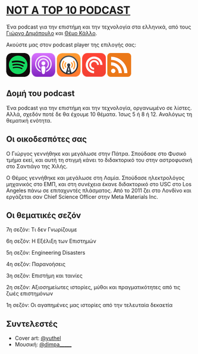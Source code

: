 # [NOT A TOP 10 PODCAST](https://www.notatop10.fm/)

Ένα podcast για την επιστήμη και την τεχνολογία στα ελληνικά, από τους [Γιώργο Δημόπουλο](https://www.instagram.com/giorgos.dimop) και [Θέμο Κάλλο](https://www.timaras.com).

Ακούστε μας στον podcast player της επιλογής σας:

[![Spotify](spotify@2x.png)](https://open.spotify.com/show/43iob5LmctJa54VtuqzFmo)
[![Apple Podcasts](apple_podcasts@2x.png)](https://podcasts.apple.com/podcast/not-a-top-10/id1551089699)
[![Overcast](overcast@2x.png)](https://overcast.fm/itunes1551089699/)
[![Pocket Casts](pocket_casts@2x.png)](https://pca.st/9c42dpje)
[![RSS](RSS64.png)](https://anchor.fm/s/488c6e30/podcast/rss)

## Δομή του podcast

Ένα podcast για την επιστήμη και την τεχνολογία, οργανωμένο σε λίστες. Αλλά, σχεδόν ποτέ δε θα έχουμε 10 θέματα. Ίσως 5 ή 8 ή 12. Αναλόγως τη θεματική ενότητα. 

## Οι οικοδεσπότες σας

O Γιώργος γεννήθηκε και μεγάλωσε στην Πάτρα. Σπούδασε στο Φυσικό τμήμα εκεί, και αυτή τη στιγμή κάνει το διδακτορικό του στην αστροφυσική στο Σαντιάγο της Χιλής.

Ο Θέμος γεννήθηκε και μεγάλωσε στη Λαμία. Σπούδασε ηλεκτρολόγος μηχανικός στο ΕΜΠ, και στη συνέχεια έκανε διδακτορικό στο USC στο Los Angeles πάνω σε επιταχυντές πλάσματος. Από το 2011 ζει στο Λονδίνο και εργάζεται σαν Chief Science Officer στην Meta Materials Inc.

## Οι θεματικές σεζόν

7η σεζόν: Τι δεν Γνωρίζουμε

6η σεζόν: Η Εξέλιξη των Επιστημών

5η σεζόν: Engineering Disasters

4η σεζόν: Παρανοήσεις

3η σεζόν: Επιστήμη και ταινίες

2η σεζόν: Αξιοσημείωτες ιστορίες, μύθοι και πραγματικότητες από τις ζωές επιστημόνων

1η σεζόν: Οι αγαπημένες μας ιστορίες από την τελευταία δεκαετία

## Συντελεστές

- Cover art: [@yuthel](https://www.instagram.com/yuthel/)
- Μουσική: [@dimpa_____](https://www.instagram.com/@dimpa_____)
